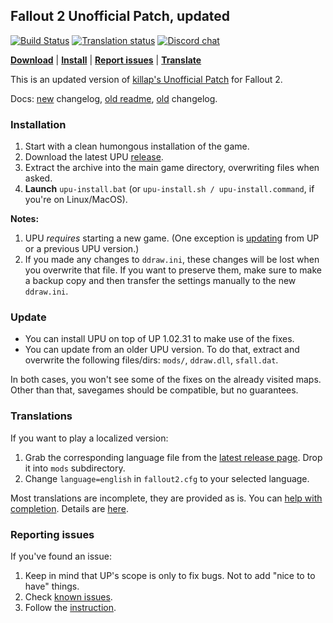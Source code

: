 ## Fallout 2 Unofficial Patch, updated

[![Build Status](https://travis-ci.org/BGforgeNet/Fallout2_Unofficial_Patch.svg?branch=master)](https://travis-ci.org/BGforgeNet/Fallout2_Unofficial_Patch)
[![Translation status](https://tra.bgforge.net/widgets/fallout/-/up/svg-badge.svg)](https://tra.bgforge.net/projects/fallout/up/)
[![Discord chat](https://img.shields.io/discord/420268540700917760?logo=discord)](https://discord.gg/4Yqfggm)

[__Download__](https://github.com/BGforgeNet/Fallout2_Unofficial_Patch/releases/latest)
| [__Install__](#installation)
| [__Report issues__](#reporting-issues)
| [__Translate__](#translations)

This is an updated version of [killap's Unofficial Patch](http://killap.net/) for Fallout 2.

Docs: [new](docs/changelog.md) changelog, [old readme](docs/up-readme.txt), [old](docs/up-changelog.txt) changelog.

### Installation
1. Start with a clean humongous installation of the game.
1. Download the latest UPU [release](https://github.com/BGforgeNet/Fallout2_Unofficial_Patch/releases/latest).
1. Extract the archive into the main game directory, overwriting files when asked.
1. **Launch** `upu-install.bat` (or `upu-install.sh / upu-install.command`, if you're on Linux/MacOS).

**Notes:**
1. UPU _requires_ starting a new game. (One exception is [updating](#update) from UP or a previous UPU version.)
1. If you made any changes to `ddraw.ini`, these changes will be lost when you overwrite that file. If you want to preserve them, make sure to make a backup copy and then transfer the settings manually to the new `ddraw.ini`.

### Update

* You can install UPU on top of UP 1.02.31 to make use of the fixes.
* You can update from an older UPU version. To do that, extract and overwrite the following files/dirs: `mods/`, `ddraw.dll`, `sfall.dat`.

In both cases, you won't see some of the fixes on the already visited maps. Other than that, savegames should be compatible, but no guarantees.

### Translations
If you want to play a localized version:
1. Grab the corresponding language file from the [latest release page](https://github.com/BGforgeNet/Fallout2_Unofficial_Patch/releases/latest). Drop it into `mods` subdirectory.
1. Change `language=english` in `fallout2.cfg` to your selected language.

Most translations are incomplete, they are provided as is. You can [help with completion](https://tra.bgforge.net/projects/fallout/up/). Details are [here](docs/translations.md).

### Reporting issues
If you've found an issue:

1. Keep in mind that UP's scope is only to fix bugs. Not to add "nice to to have" things.
2. Check [known issues](docs/known.md).
3. Follow the [instruction](docs/reporting.md).
